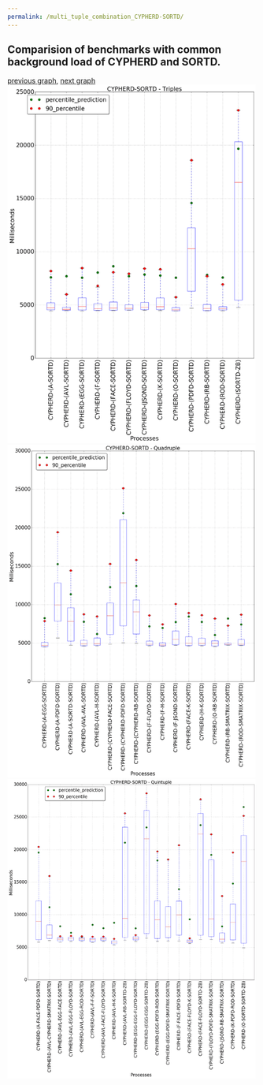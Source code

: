 ```yaml
---
permalink: /multi_tuple_combination_CYPHERD-SORTD/
---
```



 ## Comparision of benchmarks with common background load of CYPHERD and SORTD.

[previous graph](../multi_tuple_combination_CYPHERD-SMATRIX/), [next graph](../multi_tuple_combination_CYPHERD-ZB/)
![graph figure](./images/triple/CYPHERD/CYPHERD-SORTD_box.png)![graph figure](./images/quadruple/CYPHERD/CYPHERD-SORTD_box.png)![graph figure](./images/quintuple/CYPHERD/CYPHERD-SORTD_box.png)